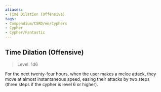 ```yaml
---
aliases:
- Time Dilation (Offensive)
tags:
- Compendium/CSRD/en/Cyphers
- Cypher
- Cypher/Fantastic
---
```


  
## Time Dilation (Offensive)  
>Level: 1d6  
  
For the next twenty-four hours, when the user makes a melee attack, they move at almost instantaneous speed, easing their attacks by two steps (three steps if the cypher is level 6 or higher).